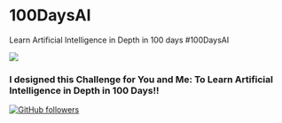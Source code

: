 # 100DaysAI
Learn Artificial Intelligence in Depth in 100 days #100DaysAI

![](https://img.shields.io/badge/Upload-1%25-brightgreen.svg)  


### I designed this Challenge for You and Me: To Learn Artificial Intelligence in Depth in 100 Days!!


[![GitHub followers](https://img.shields.io/github/followers/espadrine.svg?label=Follow&style=social)](https://github.com/akhilesh-k)
